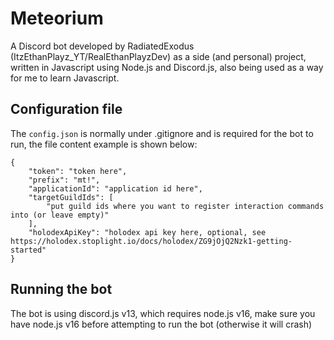 # Meteorium
A Discord bot developed by RadiatedExodus (ItzEthanPlayz_YT/RealEthanPlayzDev) as a side (and personal) project, written in Javascript using Node.js and Discord.js, also being used as a way for me to learn Javascript.

## Configuration file
The ``config.json`` is normally under .gitignore and is required for the bot to run, the file content example is shown below:
```
{
    "token": "token here",
    "prefix": "mt!",
    "applicationId": "application id here",
    "targetGuildIds": [
        "put guild ids where you want to register interaction commands into (or leave empty)"
    ],
    "holodexApiKey": "holodex api key here, optional, see https://holodex.stoplight.io/docs/holodex/ZG9jOjQ2Nzk1-getting-started"
}
```

## Running the bot
The bot is using discord.js v13, which requires node.js v16, make sure you have node.js v16 before attempting to run the bot (otherwise it will crash)
